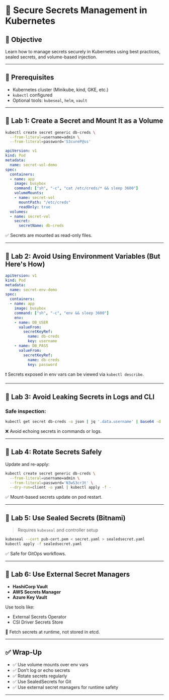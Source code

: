 # 🧪 Secure Secrets Management in Kubernetes

## 🎯 Objective
Learn how to manage secrets securely in Kubernetes using best practices, sealed secrets, and volume-based injection.

---

## 🧰 Prerequisites

- Kubernetes cluster (Minikube, kind, GKE, etc.)
- `kubectl` configured
- Optional tools: `kubeseal`, `helm`, `vault`

---

## 🔹 Lab 1: Create a Secret and Mount It as a Volume

```bash
kubectl create secret generic db-creds \
  --from-literal=username=admin \
  --from-literal=password='S3cureP@ss'
```

```yaml
apiVersion: v1
kind: Pod
metadata:
  name: secret-vol-demo
spec:
  containers:
  - name: app
    image: busybox
    command: ["sh", "-c", "cat /etc/creds/* && sleep 3600"]
    volumeMounts:
    - name: secret-vol
      mountPath: "/etc/creds"
      readOnly: true
  volumes:
  - name: secret-vol
    secret:
      secretName: db-creds
```

✅ Secrets are mounted as read-only files.

---

## 🔹 Lab 2: Avoid Using Environment Variables (But Here's How)

```yaml
apiVersion: v1
kind: Pod
metadata:
  name: secret-env-demo
spec:
  containers:
  - name: app
    image: busybox
    command: ["sh", "-c", "env && sleep 3600"]
    env:
    - name: DB_USER
      valueFrom:
        secretKeyRef:
          name: db-creds
          key: username
    - name: DB_PASS
      valueFrom:
        secretKeyRef:
          name: db-creds
          key: password
```

❗️ Secrets exposed in env vars can be viewed via `kubectl describe`.

---

## 🔹 Lab 3: Avoid Leaking Secrets in Logs and CLI

### Safe inspection:

```bash
kubectl get secret db-creds -o json | jq '.data.username' | base64 -d
```

❌ Avoid echoing secrets in commands or logs.

---

## 🔹 Lab 4: Rotate Secrets Safely

Update and re-apply:

```bash
kubectl create secret generic db-creds \
  --from-literal=username=admin \
  --from-literal=password='N3wS3cr3t' \
  --dry-run=client -o yaml | kubectl apply -f -
```

✅ Mount-based secrets update on pod restart.

---

## 🔹 Lab 5: Use Sealed Secrets (Bitnami)

> Requires `kubeseal` and controller setup

```bash
kubeseal --cert pub-cert.pem < secret.yaml > sealedsecret.yaml
kubectl apply -f sealedsecret.yaml
```

✅ Safe for GitOps workflows.

---

## 🔹 Lab 6: Use External Secret Managers

- **HashiCorp Vault**
- **AWS Secrets Manager**
- **Azure Key Vault**

Use tools like:
- External Secrets Operator
- CSI Driver Secrets Store

🧠 Fetch secrets at runtime, not stored in etcd.

---

## ✅ Wrap-Up

- ✅ Use volume mounts over env vars
- ✅ Don’t log or echo secrets
- ✅ Rotate secrets regularly
- ✅ Use SealedSecrets for Git
- ✅ Use external secret managers for runtime safety

---